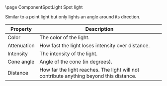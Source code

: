 \page ComponentSpotLight Spot light

Similar to a point light but only lights an angle around its direction.

| Property | Description |
|----------|-------------|
| Color | The color of the light. |
| Attenuation | How fast the light loses intensity over distance. |
| Intensity | The intensity of the light. |
| Cone angle | Angle of the cone (in degrees). |
| Distance | How far the light reaches. The light will not contribute anything beyond this distance. |
